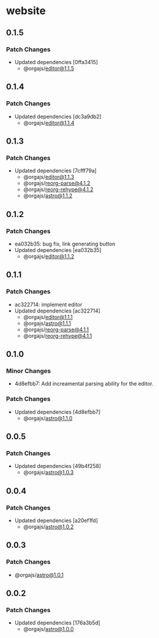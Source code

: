 # website

## 0.1.5

### Patch Changes

- Updated dependencies [0ffa3415]
  - @orgajs/editor@1.1.5

## 0.1.4

### Patch Changes

- Updated dependencies [dc3a9db2]
  - @orgajs/editor@1.1.4

## 0.1.3

### Patch Changes

- Updated dependencies [7cfff79a]
  - @orgajs/editor@1.1.3
  - @orgajs/reorg-parse@4.1.2
  - @orgajs/reorg-rehype@4.1.2
  - @orgajs/astro@1.1.2

## 0.1.2

### Patch Changes

- ea032b35: bug fix, link generating button
- Updated dependencies [ea032b35]
  - @orgajs/editor@1.1.2

## 0.1.1

### Patch Changes

- ac322714: implement editor
- Updated dependencies [ac322714]
  - @orgajs/editor@1.1.1
  - @orgajs/astro@1.1.1
  - @orgajs/reorg-parse@4.1.1
  - @orgajs/reorg-rehype@4.1.1

## 0.1.0

### Minor Changes

- 4d8efbb7: Add increamental parsing ability for the editor.

### Patch Changes

- Updated dependencies [4d8efbb7]
  - @orgajs/astro@1.1.0

## 0.0.5

### Patch Changes

- Updated dependencies [49b4f258]
  - @orgajs/astro@1.0.3

## 0.0.4

### Patch Changes

- Updated dependencies [a20ef1fd]
  - @orgajs/astro@1.0.2

## 0.0.3

### Patch Changes

- @orgajs/astro@1.0.1

## 0.0.2

### Patch Changes

- Updated dependencies [176a3b5d]
  - @orgajs/astro@1.0.0
